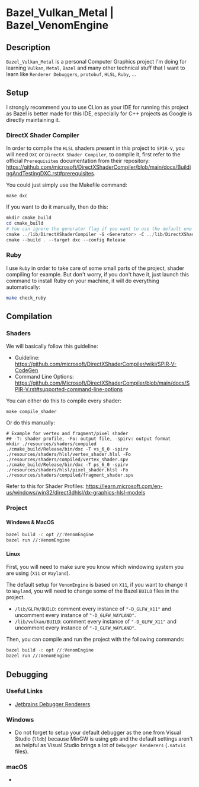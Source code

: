 # Bazel_Vulkan_Metal | Bazel_VenomEngine

## Description

`Bazel_Vulkan_Metal` is a personal Computer Graphics project I'm doing for learning `Vulkan`, `Metal`, `Bazel` and many other technical stuff that I want to learn like `Renderer Debuggers`, `protobuf`, `HLSL`, `Ruby`, ...

## Setup

I strongly recommend you to use CLion as your IDE for running this project as Bazel is better made for this IDE, especially for C++ projects as Google is directly maintaining it. 

### DirectX Shader Compiler

In order to compile the `HLSL` shaders present in this project to `SPIR-V`, you will need `DXC` or `DirectX Shader Compiler`, to compile it, first refer to the official `Prerequisites` documentation from their repository: https://github.com/microsoft/DirectXShaderCompiler/blob/main/docs/BuildingAndTestingDXC.rst#prerequisites. 

You could just simply use the Makefile command:

```
make dxc
```

If you want to do it manually, then do this:

```powershell
mkdir cmake_build
cd cmake_build
# You can ignore the generator flag if you want to use the default one
cmake ../lib/DirectXShaderCompiler -G <Generator> -C ../lib/DirectXShaderCompiler/cmake/caches/PredefinedParams.cmake -DCMAKE_BUILD_TYPE=Release -DDXC_USE_LIT=On -DLLVM_ENABLE_ASSERTIONS=On -DLLVM_LIT_ARGS="-v"
cmake --build . --target dxc --config Release
```

### Ruby

I use `Ruby` in order to take care of some small parts of the project, shader compiling for example.
But don't worry, if you don't have it, just launch this command to install Ruby on your machine, it will do everything automatically:

```bash
make check_ruby
```

## Compilation

### Shaders

We will basically follow this guideline:
- Guideline: https://github.com/microsoft/DirectXShaderCompiler/wiki/SPIR‐V-CodeGen
- Command Line Options: https://github.com/Microsoft/DirectXShaderCompiler/blob/main/docs/SPIR-V.rst#supported-command-line-options

You can either do this to compile every shader:

```
make compile_shader
```

Or do this manually:

```
# Example for vertex and fragment/pixel shader
## -T: shader profile, -Fo: output file, -spirv: output format
mkdir ./resources/shaders/compiled
./cmake_build/Release/bin/dxc -T vs_6_0 -spirv ./resources/shaders/hlsl/vertex_shader.hlsl -Fo ./resources/shaders/compiled/vertex_shader.spv
./cmake_build/Release/bin/dxc -T ps_6_0 -spirv ./resources/shaders/hlsl/pixel_shader.hlsl -Fo ./resources/shaders/compiled/fragment_shader.spv
```

Refer to this for Shader Profiles: https://learn.microsoft.com/en-us/windows/win32/direct3dhlsl/dx-graphics-hlsl-models

### Project

#### Windows & MacOS

```bash
bazel build -c opt //:VenomEngine
bazel run //:VenomEngine
```

#### Linux

First, you will need to make sure you know which windowing system you are using (`X11` or `Wayland`).

The default setup for `VenomEngine` is based on `X11`, if you want to change it to `Wayland`, you will need to change some of the Bazel `BUILD` files in the project.

- `/lib/GLFW/BUILD`: comment every instance of `"-D_GLFW_X11"` and uncomment every instance of `"-D_GLFW_WAYLAND"`.
- `/lib/vulkan/BUILD`: comment every instance of `"-D_GLFW_X11"` and uncomment every instance of `"-D_GLFW_WAYLAND"`.

Then, you can compile and run the project with the following commands:


```bash
bazel build -c opt //:VenomEngine
bazel run //:VenomEngine
```

## Debugging

### Useful Links

- [Jetbrains Debugger Renderers](https://www.jetbrains.com/help/clion/qt-tutorial.html#debug-renderers)

### Windows

- Do not forget to setup your default debugger as the one from Visual Studio (`lldb`) because MinGW is using `gdb` and the default settings aren't as helpful as Visual Studio brings a lot of `Debugger Renderers` (`.natvis` files).

### macOS

- 